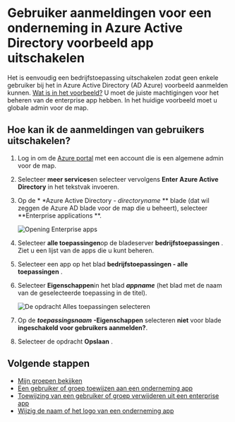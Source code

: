 <properties
    pageTitle="Gebruiker aanmeldingen voor een onderneming in Azure Active Directory voorbeeld app uitschakelen | Microsoft Azure"
    description="Het uitschakelen van een bedrijfstoepassing zodat geen enkele gebruiker bij het in Azure Active Directory aanmelden kunnen"
    services="active-directory"
    documentationCenter=""
    authors="curtand"
    manager="femila"
    editor=""/>

<tags
    ms.service="active-directory"
    ms.workload="identity"
    ms.tgt_pltfrm="na"
    ms.devlang="na"
    ms.topic="article"
    ms.date="10/17/2016"
    ms.author="curtand"/>


# <a name="disable-user-sign-ins-for-an-enterprise-app-in-azure-active-directory-preview"></a>Gebruiker aanmeldingen voor een onderneming in Azure Active Directory voorbeeld app uitschakelen

Het is eenvoudig een bedrijfstoepassing uitschakelen zodat geen enkele gebruiker bij het in Azure Active Directory (AD Azure) voorbeeld aanmelden kunnen. [Wat is in het voorbeeld?](active-directory-preview-explainer.md) U moet de juiste machtigingen voor het beheren van de enterprise app hebben. In het huidige voorbeeld moet u globale admin voor de map.

## <a name="how-do-i-disable-user-sign-ins"></a>Hoe kan ik de aanmeldingen van gebruikers uitschakelen?

1. Log in om de [Azure portal](https://portal.azure.com) met een account die is een algemene admin voor de map.

2. Selecteer **meer services**en selecteer vervolgens **Enter** **Azure Active Directory** in het tekstvak invoeren.

3. Op de * *Azure Active Directory - *directoryname* ** blade (dat wil zeggen de Azure AD blade voor de map die u beheert), selecteer **Enterprise applications **.

    ![Opening Enterprise apps](./media/active-directory-coreapps-disable-app-azure-portal/open-enterprise-apps.png)

4. Selecteer **alle toepassingen**op de bladeserver **bedrijfstoepassingen** . Ziet u een lijst van de apps die u kunt beheren.

5. Selecteer een app op het blad **bedrijfstoepassingen - alle toepassingen** .

6. Selecteer **Eigenschappen**in het blad ***appname*** (het blad met de naam van de geselecteerde toepassing in de titel).

    ![De opdracht Alles toepassingen selecteren](./media/active-directory-coreapps-disable-app-azure-portal/select-app.png)

7. Op de ***toepassingsnaam*** **-Eigenschappen** selecteren **niet** voor blade **ingeschakeld voor gebruikers aanmelden?**.

8. Selecteer de opdracht **Opslaan** .

## <a name="next-steps"></a>Volgende stappen

- [Mijn groepen bekijken](active-directory-groups-view-azure-portal.md)
- [Een gebruiker of groep toewijzen aan een onderneming app](active-directory-coreapps-assign-user-azure-portal.md)
- [Toewijzing van een gebruiker of groep verwijderen uit een enterprise app](active-directory-coreapps-remove-assignment-azure-portal.md)
- [Wijzig de naam of het logo van een onderneming app](active-directory-coreapps-change-app-logo-user-azure-portal.md)
